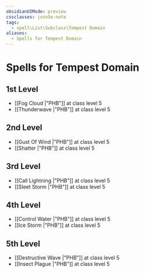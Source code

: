 ```yaml
---
obsidianUIMode: preview
cssclasses: json5e-note
tags:
  - spell\List\Subclass\Tempest Domain
aliases:
  - Spells for Tempest Domain
---
```

# Spells for Tempest Domain

## 1st Level

- [[Fog Cloud \|"PHB"]] at class level 5
- [[Thunderwave \|"PHB"]] at class level 5

## 2nd Level

- [[Gust Of Wind \|"PHB"]] at class level 5
- [[Shatter \|"PHB"]] at class level 5

## 3rd Level

- [[Call Lightning \|"PHB"]] at class level 5
- [[Sleet Storm \|"PHB"]] at class level 5

## 4th Level

- [[Control Water \|"PHB"]] at class level 5
- [[Ice Storm \|"PHB"]] at class level 5

## 5th Level

- [[Destructive Wave \|"PHB"]] at class level 5
- [[Insect Plague \|"PHB"]] at class level 5
